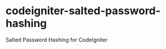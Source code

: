 codeigniter-salted-password-hashing
===================================

Salted Password Hashing for CodeIgniter
